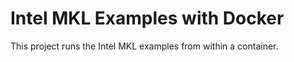 # Intel MKL Examples with Docker

This project runs the Intel MKL examples from within a container.
